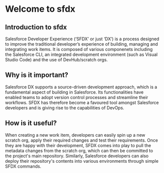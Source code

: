 # Welcome to sfdx

## Introduction to sfdx
Salesforce Developer Experience (‘SFDX’ or just ‘DX’) is a process designed to improve the traditional developer’s experience of building, managing and integrating work items. It is composed of various componenets including the Salesforce CLI, an integrated development environment (such as Visual Studio Code) and the use of DevHub/scratch orgs.

## Why is it important?
Salesforce DX supports a source-driven development approach, which is a fundamental aspect of building in Salesforce. Its functionalities have enabled teams to adopt version control processes and streamline their workflows. SFDX has therefore become a favoured tool amongst Salesforce developers and is giving rise to the capabilities of DevOps.

## How is it useful?
When creating a new work item, developers can easily spin up a new scratch org, apply their required changes and test their requirements. Once they are happy with their development, SFDX comes into play to pull the metadata changes from the scratch org, which can then be committed to the project's main repository. Similarly, Salesforce developers can also deploy their repository's contents into various environments through simple SFDX commands.